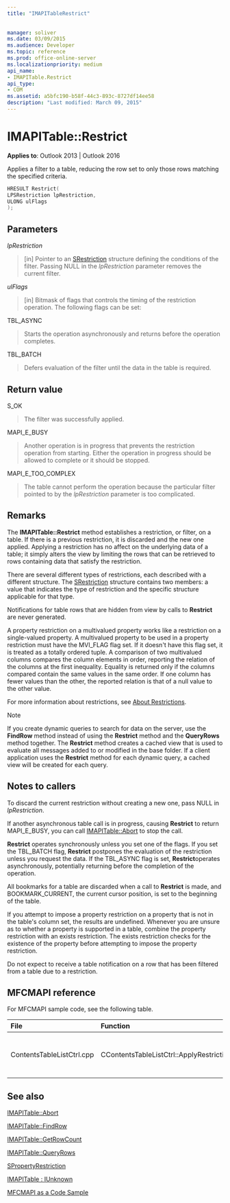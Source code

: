 ```yaml
---
title: "IMAPITableRestrict"
 
 
manager: soliver
ms.date: 03/09/2015
ms.audience: Developer
ms.topic: reference
ms.prod: office-online-server
ms.localizationpriority: medium
api_name:
- IMAPITable.Restrict
api_type:
- COM
ms.assetid: a5bfc190-b58f-44c3-893c-8727df14ee58
description: "Last modified: March 09, 2015"
---
```


# IMAPITable::Restrict

  
  
**Applies to**: Outlook 2013 | Outlook 2016 
  
Applies a filter to a table, reducing the row set to only those rows matching the specified criteria.
  
```cpp
HRESULT Restrict(
LPSRestriction lpRestriction,
ULONG ulFlags
);
```

## Parameters

 _lpRestriction_
  
> [in] Pointer to an [SRestriction](srestriction.md) structure defining the conditions of the filter. Passing NULL in the  _lpRestriction_ parameter removes the current filter. 
    
 _ulFlags_
  
> [in] Bitmask of flags that controls the timing of the restriction operation. The following flags can be set:
    
TBL_ASYNC 
  
> Starts the operation asynchronously and returns before the operation completes.
    
TBL_BATCH 
  
> Defers evaluation of the filter until the data in the table is required.
    
## Return value

S_OK 
  
> The filter was successfully applied.
    
MAPI_E_BUSY 
  
> Another operation is in progress that prevents the restriction operation from starting. Either the operation in progress should be allowed to complete or it should be stopped.
    
MAPI_E_TOO_COMPLEX 
  
> The table cannot perform the operation because the particular filter pointed to by the  _lpRestriction_ parameter is too complicated. 
    
## Remarks

The **IMAPITable::Restrict** method establishes a restriction, or filter, on a table. If there is a previous restriction, it is discarded and the new one applied. Applying a restriction has no affect on the underlying data of a table; it simply alters the view by limiting the rows that can be retrieved to rows containing data that satisfy the restriction. 
  
There are several different types of restrictions, each described with a different structure. The [SRestriction](srestriction.md) structure contains two members: a value that indicates the type of restriction and the specific structure applicable for that type. 
  
Notifications for table rows that are hidden from view by calls to **Restrict** are never generated. 
  
A property restriction on a multivalued property works like a restriction on a single-valued property. A multivalued property to be used in a property restriction must have the MVI_FLAG flag set. If it doesn't have this flag set, it is treated as a totally ordered tuple. A comparison of two multivalued columns compares the column elements in order, reporting the relation of the columns at the first inequality. Equality is returned only if the columns compared contain the same values in the same order. If one column has fewer values than the other, the reported relation is that of a null value to the other value.
  
For more information about restrictions, see [About Restrictions](about-restrictions.md).
  
> [!NOTE]
> If you create dynamic queries to search for data on the server, use the **FindRow** method instead of using the **Restrict** method and the **QueryRows** method together. The **Restrict** method creates a cached view that is used to evaluate all messages added to or modified in the base folder. If a client application uses the **Restrict** method for each dynamic query, a cached view will be created for each query. 
  
## Notes to callers

To discard the current restriction without creating a new one, pass NULL in  _lpRestriction_.
  
If another asynchronous table call is in progress, causing **Restrict** to return MAPI_E_BUSY, you can call [IMAPITable::Abort](imapitable-abort.md) to stop the call. 
  
 **Restrict** operates synchronously unless you set one of the flags. If you set the TBL_BATCH flag, **Restrict** postpones the evaluation of the restriction unless you request the data. If the TBL_ASYNC flag is set, **Restrict**operates asynchronously, potentially returning before the completion of the operation.
  
All bookmarks for a table are discarded when a call to **Restrict** is made, and BOOKMARK_CURRENT, the current cursor position, is set to the beginning of the table. 
  
If you attempt to impose a property restriction on a property that is not in the table's column set, the results are undefined. Whenever you are unsure as to whether a property is supported in a table, combine the property restriction with an exists restriction. The exists restriction checks for the existence of the property before attempting to impose the property restriction. 
  
Do not expect to receive a table notification on a row that has been filtered from a table due to a restriction.
  
## MFCMAPI reference

For MFCMAPI sample code, see the following table.
  
|**File**|**Function**|**Comment**|
|:-----|:-----|:-----|
|ContentsTableListCtrl.cpp  <br/> |CContentsTableListCtrl::ApplyRestriction  <br/> |MFCMAPI uses the **IMAPITable::Restrict** method to set a restriction on a table.  <br/> |
   
## See also



[IMAPITable::Abort](imapitable-abort.md)
  
[IMAPITable::FindRow](imapitable-findrow.md)
  
[IMAPITable::GetRowCount](imapitable-getrowcount.md)
  
[IMAPITable::QueryRows](imapitable-queryrows.md)
  
[SPropertyRestriction](spropertyrestriction.md)
  
[IMAPITable : IUnknown](imapitableiunknown.md)


[MFCMAPI as a Code Sample](mfcmapi-as-a-code-sample.md)


